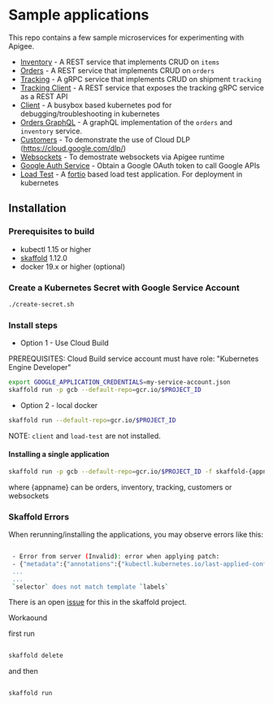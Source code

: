 # Sample applications

This repo contains a few sample microservices for experimenting with Apigee.

* [Inventory](./inventory) - A REST service that implements CRUD on `items`
* [Orders](./orders) - A REST service that implements CRUD on `orders`
* [Tracking](./tracking) - A gRPC service that implements CRUD on shipment `tracking`
* [Tracking Client](./tracking) - A REST service that exposes the tracking gRPC service as a REST API
* [Client](./client) - A busybox based kubernetes pod for debugging/troubleshooting in kubernetes
* [Orders GraphQL](./orders-gql) - A graphQL implementation of the `orders` and `inventory` service.
* [Customers](./customers) - To demonstrate the use of Cloud DLP (https://cloud.google.com/dlp/)
* [Websockets](./websockets) - To demostrate websockets via Apigee runtime
* [Google Auth Service](./google-auth-sidecar) - Obtain a Google OAuth token to call Google APIs
* [Load Test](./load-test) - A [fortio](https://github.com/fortio/fortio) based load test application. For deployment in kubernetes

## Installation

### Prerequisites to build

* kubectl 1.15 or higher
* [skaffold](https://skaffold.dev/) 1.12.0
* docker 19.x or higher (optional)

### Create a Kubernetes Secret with Google Service Account

```bash
./create-secret.sh
```

### Install steps

* Option 1 - Use Cloud Build

PREREQUISITES: Cloud Build service account must have role: "Kubernetes Engine Developer"

```bash
export GOOGLE_APPLICATION_CREDENTIALS=my-service-account.json
skaffold run -p gcb --default-repo=gcr.io/$PROJECT_ID
```

* Option 2 - local docker

```bash
skaffold run --default-repo=gcr.io/$PROJECT_ID
```

NOTE: `client` and `load-test` are not installed.

#### Installing a single application

```bash
skaffold run -p gcb --default-repo=gcr.io/$PROJECT_ID -f skaffold-{appname}.yaml
```

where {appname} can be orders, inventory, tracking, customers or websockets

### Skaffold Errors

When rerunning/installing the applications, you may observe errors like this:

```bash

 - Error from server (Invalid): error when applying patch:
 - {"metadata":{"annotations":{"kubectl.kubernetes.io/last-applied-configuration":"{\"apiVersion\":\"extensions/v1beta1\",\"kind\":\"Deployment\",\"metadata\":{\"annotations\":{},\"labels\":{\"app.kubernetes.io/managed-by\":\"skaffold-v1.1.0\",\"skaffold.dev/builder\":\"google-cloud-build\",\"skaffold.dev/cleanup\":\"true\",\"skaffold.dev/deployer\":
 ...
 ...
 `selector` does not match template `labels`
 ```

 There is an open [issue](https://github.com/GoogleContainerTools/skaffold/issues/3133) for this in the skaffold project.

 Workaound

 first run

 ```bash

 skaffold delete
 ```

and then

```bash

skaffold run
```

